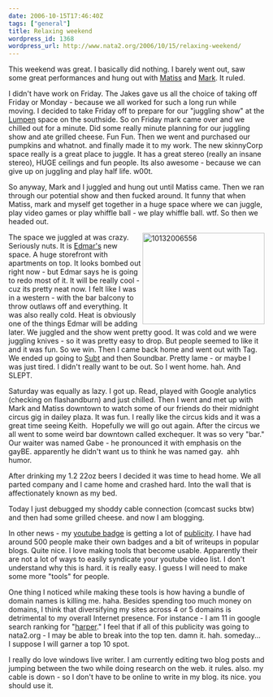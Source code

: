 ```yaml
---
date: 2006-10-15T17:46:40Z
tags: ["general"]
title: Relaxing weekend
wordpress_id: 1368
wordpress_url: http://www.nata2.org/2006/10/15/relaxing-weekend/
---
```


<p>This weekend was great. I basically did nothing. I barely went out, saw some great performances and hung out with <a href="http://therats.org">Matiss</a> and <a href="http://markhaywardismyhero.com/">Mark</a>. It ruled.&nbsp; </p> <p>I didn't have work on Friday. The Jakes gave us all the choice of taking off Friday or Monday - because we all worked for such a long run while moving. I decided to take Friday off to prepare for our "juggling show" at the <a href="http://www.lumpen.com">Lumpen</a> space on the southside. So on Friday mark came over and we chilled out for a minute. Did some really minute planning for our juggling show and ate grilled cheese. Fun Fun. Then we went and purchased our pumpkins and whatnot. and finally made it to my work. The new skinnyCorp space really is a great place to juggle. It has a great stereo (really an insane stereo), HUGE ceilings and fun people. Its also awesome - because we can give up on juggling and play half life. w00t. </p> <p>So anyway, Mark and I juggled and hung out until Matiss came. Then we ran through our potential show and then fucked around. It funny that when Matiss, mark and myself get together in a huge space where we can juggle, play video games or play whiffle ball - we play whiffle ball. wtf. So then we headed out. </p> <p><a title="Photo Sharing" href="http://www.flickr.com/photos/natatwo/268973569/"><img height="180" alt="10132006556" src="http://static.flickr.com/99/268973569_76e8aed283_m.jpg" width="240" align="right"></a>The space we juggled at was crazy. Seriously nuts. It is <a href="http://flickr.com/photos/natatwo/268974605/">Edmar's</a> new space. A huge storefront with apartments on top. It looks bombed out right now - but Edmar says he is going to redo most of it. It will be really cool - cuz its pretty neat now. I felt like I was in a western - with the bar balcony to throw outlaws off and everything. It was also really cold. Heat is obviously one of the things&nbsp;Edmar will be adding later. We juggled and the show went pretty good. It was cold and we were juggling knives - so it was pretty easy to drop. But people seemed to like it and it was fun. So we win. Then I came back home and went out with&nbsp;Tag. We ended up going to <a href="http://subt.com">Subt</a> and then Soundbar. Pretty lame - or maybe I was just tired. I didn't really want to be out. So I went home. hah. And SLEPT. &nbsp;</p> <p>Saturday was equally as lazy. I got up. Read, played with Google analytics (checking on flashandburn) and just chilled. Then I went and met up with Mark and Matiss downtown to watch some of our friends do their midnight circus gig in dailey plaza. It was fun. I really like the circus kids and it was a great time seeing Keith.&nbsp; Hopefully we will go out again. After the circus we all went to some weird bar downtown called exchequer. It was so very "bar." Our waiter was named Gabe - he pronounced it with emphasis on the gayBE. apparently he didn't want us to think he was named gay.&nbsp; ahh humor. </p> <p>After drinking my 1.2 22oz beers I decided it was time to head home. We all parted company and I came home and crashed hard. Into the wall that is affectionately known as my bed. </p> <p>Today I just debugged my shoddy cable connection (comcast sucks btw) and then had some grilled cheese. and now I am blogging. </p> <p>In other news - my <a href="http://flashandburn.net/youtubeBadge/">youtube badge</a> is getting a lot of <a href="http://technorati.com/search/flashandburn.net%2FyoutubeBadge%2F">publicity</a>. I have had around 500 people make their own badges and a bit of writeups in popular blogs. Quite nice. I love making tools that become usable. Apparently their are not a lot of ways to easily syndicate your youtube video list. I don't understand why this is hard. it is really easy. I guess I will need to make some more "tools" for people. </p> <p>One thing I noticed while making these tools is how having a bundle of domain names is killing me. haha. Besides spending too much money on domains, I think that diversifying my sites across 4 or 5 domains is detrimental to my overall Internet presence. For instance&nbsp;- I am 11 in google search ranking for "<a href="http://www.google.com/search?q=harper">harper</a>." I feel that if all of this publicity was going to nata2.org - I may be able to break into the top ten. damn it. hah. someday... I suppose I will garner a top 10 spot. </p> <p>I really do love windows live writer. I am currently editing two blog posts and jumping between the two while doing research on the web. it rules. also. my cable is down - so I don't have to be online to write in my blog. its nice. you should use it. </p>

